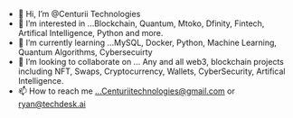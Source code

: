 - 👋 Hi, I’m @Centurii Technologies
- 👀 I’m interested in ...Blockchain, Quantum, Mtoko, Dfinity, Fintech, Artifical Intelligence, Python and more. 
- 🌱 I’m currently learning ...MySQL, Docker, Python, Machine Learning, Quantum Algorithms, Cybersecuirty
- 💞️ I’m looking to collaborate on ... Any and all web3, blockchain projects including NFT, Swaps, Cryptocurrency, Wallets, CyberSecurity, Artifical Intelligence. 
- 📫 How to reach me ...Centuriitechnologies@gmail.com or ryan@techdesk.ai

<!---
Centurii AI is a ✨ special ✨ repository because its `README.md` (this file) appears on your GitHub profile.
You can click the Preview link to take a look at your changes.
--->
